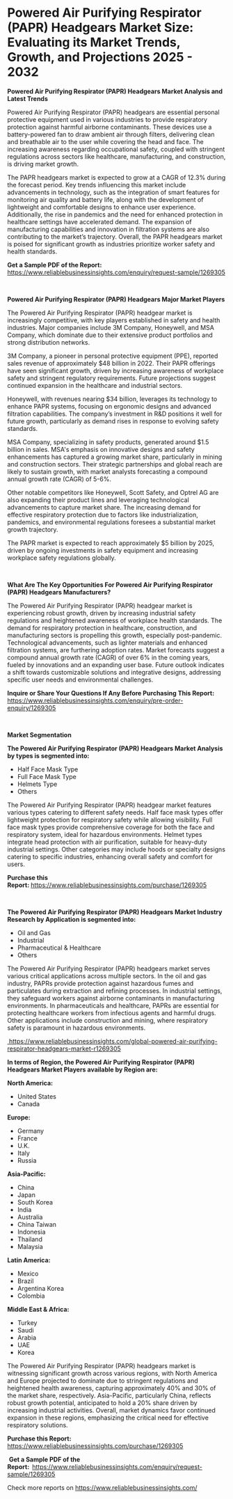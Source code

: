 <p><h1>Powered Air Purifying Respirator (PAPR) Headgears Market Size: Evaluating its Market Trends, Growth, and Projections 2025 - 2032</h1></p><p><strong>Powered Air Purifying Respirator (PAPR) Headgears Market Analysis and Latest Trends</strong></p>
<p><p>Powered Air Purifying Respirator (PAPR) headgears are essential personal protective equipment used in various industries to provide respiratory protection against harmful airborne contaminants. These devices use a battery-powered fan to draw ambient air through filters, delivering clean and breathable air to the user while covering the head and face. The increasing awareness regarding occupational safety, coupled with stringent regulations across sectors like healthcare, manufacturing, and construction, is driving market growth.</p><p>The PAPR headgears market is expected to grow at a CAGR of 12.3% during the forecast period. Key trends influencing this market include advancements in technology, such as the integration of smart features for monitoring air quality and battery life, along with the development of lightweight and comfortable designs to enhance user experience. Additionally, the rise in pandemics and the need for enhanced protection in healthcare settings have accelerated demand. The expansion of manufacturing capabilities and innovation in filtration systems are also contributing to the market’s trajectory. Overall, the PAPR headgears market is poised for significant growth as industries prioritize worker safety and health standards.</p></p>
<p><strong>Get a Sample PDF of the Report:&nbsp;</strong> <a href="https://www.reliablebusinessinsights.com/enquiry/request-sample/1269305?utm_campaign=2534&utm_medium=2&utm_source=Github&utm_content=ia&utm_term=24032025&utm_id=powered-air-purifying-respirator-papr-headgears">https://www.reliablebusinessinsights.com/enquiry/request-sample/1269305</a></p>
<p>&nbsp;</p>
<p><strong>Powered Air Purifying Respirator (PAPR) Headgears Major Market Players</strong></p>
<p><p>The Powered Air Purifying Respirator (PAPR) headgear market is increasingly competitive, with key players established in safety and health industries. Major companies include 3M Company, Honeywell, and MSA Company, which dominate due to their extensive product portfolios and strong distribution networks.</p><p>3M Company, a pioneer in personal protective equipment (PPE), reported sales revenue of approximately $48 billion in 2022. Their PAPR offerings have seen significant growth, driven by increasing awareness of workplace safety and stringent regulatory requirements. Future projections suggest continued expansion in the healthcare and industrial sectors.</p><p>Honeywell, with revenues nearing $34 billion, leverages its technology to enhance PAPR systems, focusing on ergonomic designs and advanced filtration capabilities. The company’s investment in R&D positions it well for future growth, particularly as demand rises in response to evolving safety standards.</p><p>MSA Company, specializing in safety products, generated around $1.5 billion in sales. MSA's emphasis on innovative designs and safety enhancements has captured a growing market share, particularly in mining and construction sectors. Their strategic partnerships and global reach are likely to sustain growth, with market analysts forecasting a compound annual growth rate (CAGR) of 5-6%.</p><p>Other notable competitors like Honeywell, Scott Safety, and Optrel AG are also expanding their product lines and leveraging technological advancements to capture market share. The increasing demand for effective respiratory protection due to factors like industrialization, pandemics, and environmental regulations foresees a substantial market growth trajectory.</p><p>The PAPR market is expected to reach approximately $5 billion by 2025, driven by ongoing investments in safety equipment and increasing workplace safety regulations globally.</p></p>
<p>&nbsp;</p>
<p><strong>What Are The Key Opportunities For Powered Air Purifying Respirator (PAPR) Headgears Manufacturers?</strong></p>
<p><p>The Powered Air Purifying Respirator (PAPR) headgear market is experiencing robust growth, driven by increasing industrial safety regulations and heightened awareness of workplace health standards. The demand for respiratory protection in healthcare, construction, and manufacturing sectors is propelling this growth, especially post-pandemic. Technological advancements, such as lighter materials and enhanced filtration systems, are furthering adoption rates. Market forecasts suggest a compound annual growth rate (CAGR) of over 6% in the coming years, fueled by innovations and an expanding user base. Future outlook indicates a shift towards customizable solutions and integrative designs, addressing specific user needs and environmental challenges.</p></p>
<p><strong>Inquire or Share Your Questions If Any Before Purchasing This Report:</strong> <a href="https://www.reliablebusinessinsights.com/enquiry/pre-order-enquiry/1269305?utm_campaign=2534&utm_medium=2&utm_source=Github&utm_content=ia&utm_term=24032025&utm_id=powered-air-purifying-respirator-papr-headgears">https://www.reliablebusinessinsights.com/enquiry/pre-order-enquiry/1269305</a></p>
<p>&nbsp;</p>
<p><strong>Market Segmentation</strong></p>
<p><strong>The Powered Air Purifying Respirator (PAPR) Headgears Market Analysis by types is segmented into:</strong></p>
<p><ul><li>Half Face Mask Type</li><li>Full Face Mask Type</li><li>Helmets Type</li><li>Others</li></ul></p>
<p><p>The Powered Air Purifying Respirator (PAPR) headgear market features various types catering to different safety needs. Half face mask types offer lightweight protection for respiratory safety while allowing visibility. Full face mask types provide comprehensive coverage for both the face and respiratory system, ideal for hazardous environments. Helmet types integrate head protection with air purification, suitable for heavy-duty industrial settings. Other categories may include hoods or specialty designs catering to specific industries, enhancing overall safety and comfort for users.</p></p>
<p><strong>Purchase this Report:&nbsp;</strong><a href="https://www.reliablebusinessinsights.com/purchase/1269305?utm_campaign=2534&utm_medium=2&utm_source=Github&utm_content=ia&utm_term=24032025&utm_id=powered-air-purifying-respirator-papr-headgears">https://www.reliablebusinessinsights.com/purchase/1269305</a></p>
<p>&nbsp;</p>
<p><strong>The Powered Air Purifying Respirator (PAPR) Headgears Market Industry Research by Application is segmented into:</strong></p>
<p><ul><li>Oil and Gas</li><li>Industrial</li><li>Pharmaceutical & Healthcare</li><li>Others</li></ul></p>
<p><p>The Powered Air Purifying Respirator (PAPR) headgears market serves various critical applications across multiple sectors. In the oil and gas industry, PAPRs provide protection against hazardous fumes and particulates during extraction and refining processes. In industrial settings, they safeguard workers against airborne contaminants in manufacturing environments. In pharmaceuticals and healthcare, PAPRs are essential for protecting healthcare workers from infectious agents and harmful drugs. Other applications include construction and mining, where respiratory safety is paramount in hazardous environments.</p></p>
<p><a href="https://www.reliablebusinessinsights.com/global-powered-air-purifying-respirator-headgears-market-r1269305?utm_campaign=2534&utm_medium=2&utm_source=Github&utm_content=ia&utm_term=24032025&utm_id=powered-air-purifying-respirator-papr-headgears">&nbsp;https://www.reliablebusinessinsights.com/global-powered-air-purifying-respirator-headgears-market-r1269305</a></p>
<p><strong>In terms of Region, the Powered Air Purifying Respirator (PAPR) Headgears Market Players available by Region are:</strong></p>
<p>
    <p> <strong> North America: </strong>
        <ul>
            <li>United States</li>
            <li>Canada</li>
        </ul>
        </p> 
    <p> <strong> Europe: </strong>
        <ul>
            <li>Germany</li>
            <li>France</li>
            <li>U.K.</li>
            <li>Italy</li>
            <li>Russia</li>
        </ul>
        </p> 
    <p> <strong> Asia-Pacific: </strong>
        <ul>
            <li>China</li>
            <li>Japan</li>
            <li>South Korea</li>
            <li>India</li>
            <li>Australia</li>
            <li>China Taiwan</li>
            <li>Indonesia</li>
            <li>Thailand</li>
            <li>Malaysia</li>
        </ul>
        </p> 
    <p> <strong> Latin America: </strong>
        <ul>
            <li>Mexico</li>
            <li>Brazil</li>
            <li>Argentina Korea</li>
            <li>Colombia</li>
        </ul>
        </p> 
    <p> <strong> Middle East & Africa: </strong>
        <ul>
            <li>Turkey</li>
            <li>Saudi</li>
            <li>Arabia</li>
            <li>UAE</li>
            <li>Korea</li>
        </ul>
    </p>
    </p>
<p><p>The Powered Air Purifying Respirator (PAPR) headgears market is witnessing significant growth across various regions, with North America and Europe projected to dominate due to stringent regulations and heightened health awareness, capturing approximately 40% and 30% of the market share, respectively. Asia-Pacific, particularly China, reflects robust growth potential, anticipated to hold a 20% share driven by increasing industrial activities. Overall, market dynamics favor continued expansion in these regions, emphasizing the critical need for effective respiratory solutions.</p></p>
<p><strong>Purchase this Report: </strong><a href="https://www.reliablebusinessinsights.com/purchase/1269305?utm_campaign=2534&utm_medium=2&utm_source=Github&utm_content=ia&utm_term=24032025&utm_id=powered-air-purifying-respirator-papr-headgears">https://www.reliablebusinessinsights.com/purchase/1269305</a></p>
<p>&nbsp;<strong>Get a Sample PDF of the Report:&nbsp;&nbsp;</strong><a href="https://www.reliablebusinessinsights.com/enquiry/request-sample/1269305?utm_campaign=2534&utm_medium=2&utm_source=Github&utm_content=ia&utm_term=24032025&utm_id=powered-air-purifying-respirator-papr-headgears">https://www.reliablebusinessinsights.com/enquiry/request-sample/1269305</a></p>
<p><strong></strong></p>
<p>Check more reports on <a href="https://www.reliablebusinessinsights.com/?utm_campaign=2534&utm_medium=2&utm_source=Github&utm_content=ia&utm_term=24032025&utm_id=powered-air-purifying-respirator-papr-headgears">https://www.reliablebusinessinsights.com/</a></p>